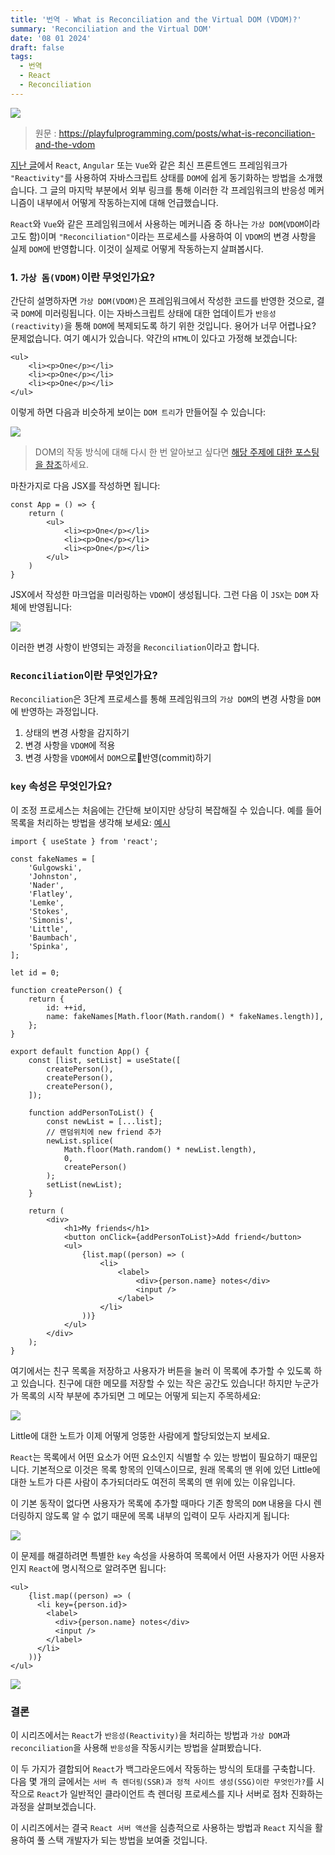 ```yaml
---
title: '번역 - What is Reconciliation and the Virtual DOM (VDOM)?'
summary: 'Reconciliation and the Virtual DOM'
date: '08 01 2024'
draft: false
tags:
  - 번역
  - React
  - Reconciliation
---
```


![](https://playfulprogramming.com/generated/what-is-reconciliation-and-the-vdom.twitter-preview.jpg)

> 원문 : https://playfulprogramming.com/posts/what-is-reconciliation-and-the-vdom

[지난 글](https://danlog.vercel.app/blog/what-is-reactivity)에서 `React`, `Angular` 또는 `Vue`와 같은 최신 프론트엔드 프레임워크가 `"Reactivity"`를 사용하여 자바스크립트 상태를 `DOM`에 쉽게 동기화하는 방법을 소개했습니다. 그 글의 마지막 부분에서 외부 링크를 통해 이러한 각 프레임워크의 반응성 메커니즘이 내부에서 어떻게 작동하는지에 대해 언급했습니다.

`React`와 `Vue`와 같은 프레임워크에서 사용하는 메커니즘 중 하나는 `가상 DOM`(`VDOM`이라고도 함)이며 `"Reconciliation"`이라는 프로세스를 사용하여 이 `VDOM`의 변경 사항을 실제 `DOM`에 반영합니다. 이것이 실제로 어떻게 작동하는지 살펴봅시다.

### 1. `가상 돔(VDOM)`이란 무엇인가요?

간단히 설명하자면 `가상 DOM(VDOM)`은 프레임워크에서 작성한 코드를 반영한 것으로, 결국 `DOM`에 미러링됩니다. 이는 자바스크립트 상태에 대한 업데이트가 `반응성(reactivity)`을 통해 `DOM`에 복제되도록 하기 위한 것입니다. 용어가 너무 어렵나요? 문제없습니다. 여기 예시가 있습니다. 약간의 `HTML`이 있다고 가정해 보겠습니다:

```tsx
<ul>
	<li><p>One</p></li>
	<li><p>One</p></li>
	<li><p>One</p></li>
</ul>
```

이렇게 하면 다음과 비슷하게 보이는 `DOM 트리`가 만들어질 수 있습니다:

![](https://playfulprogramming.com/content/crutchcorn/collections/react-beyond-the-render/posts/what-is-reconciliation-and-the-vdom/dom.svg)


>DOM의 작동 방식에 대해 다시 한 번 알아보고 싶다면 [해당 주제에 대한 포스팅을 참조](https://playfulprogramming.com/posts/understanding-the-dom)하세요.

마찬가지로 다음 JSX를 작성하면 됩니다:

```tsx
const App = () => {
	return (
		<ul>
			<li><p>One</p></li>
			<li><p>One</p></li>
			<li><p>One</p></li>
		</ul>
	)
}
```

JSX에서 작성한 마크업을 미러링하는 `VDOM`이 생성됩니다. 그런 다음 이 `JSX`는 `DOM` 자체에 반영됩니다:

![](https://playfulprogramming.com/content/crutchcorn/collections/react-beyond-the-render/posts/what-is-reconciliation-and-the-vdom/vdom-vs-dom.svg)

이러한 변경 사항이 반영되는 과정을 `Reconciliation`이라고 합니다.


### `Reconciliation`이란 무엇인가요?

`Reconciliation`은 3단계 프로세스를 통해 프레임워크의 `가상 DOM`의 변경 사항을 `DOM`에 반영하는 과정입니다. 

1. 상태의 변경 사항을 감지하기
2. 변경 사항을 `VDOM`에 적용
3. 변경 사항을 `VDOM`에서 `DOM`으로반영(commit)하기


### `key` 속성은 무엇인가요?

이 조정 프로세스는 처음에는 간단해 보이지만 상당히 복잡해질 수 있습니다. 예를 들어 목록을 처리하는 방법을 생각해 보세요: [예시](https://stackblitz.com/github/playfulprogramming/playfulprogramming/tree/main/content/crutchcorn/collections/react-beyond-the-render/posts/what-is-reconciliation-and-the-vdom/react-list-key?template=node&embed=1&file=src%2Fmain.jsx)

```tsx
import { useState } from 'react';

const fakeNames = [
	'Gulgowski',
	'Johnston',
	'Nader',
	'Flatley',
	'Lemke',
	'Stokes',
	'Simonis',
	'Little',
	'Baumbach',
	'Spinka',
];

let id = 0;

function createPerson() {
	return {
		id: ++id,
		name: fakeNames[Math.floor(Math.random() * fakeNames.length)],
	};
}

export default function App() {
	const [list, setList] = useState([
		createPerson(),
		createPerson(),
		createPerson(),
	]);
	
	function addPersonToList() {
		const newList = [...list];
		// 랜덤위치에 new friend 추가
		newList.splice(
			Math.floor(Math.random() * newList.length),
			0,
			createPerson()
		);
		setList(newList);
	}
	
	return (
		<div>
			<h1>My friends</h1>
			<button onClick={addPersonToList}>Add friend</button>
			<ul>
				{list.map((person) => (
					<li>
						<label>
							<div>{person.name} notes</div>
							<input />
						</label>
					</li>
				))}
			</ul>
		</div>
	);
}
```


여기에서는 친구 목록을 저장하고 사용자가 버튼을 눌러 이 목록에 추가할 수 있도록 하고 있습니다. 친구에 대한 메모를 저장할 수 있는 작은 공간도 있습니다! 하지만 누군가가 목록의 시작 부분에 추가되면 그 메모는 어떻게 되는지 주목하세요:

![](https://i.imgur.com/IK9ywlR.gif)


Little에 대한 노트가 이제 어떻게 엉뚱한 사람에게 할당되었는지 보세요. 

`React`는 목록에서 어떤 요소가 어떤 요소인지 식별할 수 있는 방법이 필요하기 때문입니다. 기본적으로 이것은 목록 항목의 인덱스이므로, 원래 목록의 맨 위에 있던 Little에 대한 노트가 다른 사람이 추가되더라도 여전히 목록의 맨 위에 있는 이유입니다. 

이 기본 동작이 없다면 사용자가 목록에 추가할 때마다 기존 항목의 `DOM` 내용을 다시 렌더링하지 않도록 알 수 없기 때문에 목록 내부의 입력이 모두 사라지게 됩니다:

![](https://playfulprogramming.com/content/crutchcorn/collections/react-beyond-the-render/posts/what-is-reconciliation-and-the-vdom/render_without_keys.svg)

이 문제를 해결하려면 특별한 `key` 속성을 사용하여 목록에서 어떤 사용자가 어떤 사용자인지 `React`에 명시적으로 알려주면 됩니다:

```tsx
<ul>
    {list.map((person) => (
      <li key={person.id}>
        <label>
          <div>{person.name} notes</div>
          <input />
        </label>
      </li>
    ))}
</ul>
```


![](https://playfulprogramming.com/content/crutchcorn/collections/react-beyond-the-render/posts/what-is-reconciliation-and-the-vdom/render_with_keys.svg)


### 결론

이 시리즈에서는 `React`가 `반응성(Reactivity)`을 처리하는 방법과 `가상 DOM`과 `reconciliation`을 사용해 `반응성`을 작동시키는 방법을 살펴봤습니다. 

이 두 가지가 결합되어 `React`가 백그라운드에서 작동하는 방식의 토대를 구축합니다. 다음 몇 개의 글에서는 `서버 측 렌더링(SSR)과 정적 사이트 생성(SSG)이란 무엇인가?`를 시작으로 `React`가 일반적인 클라이언트 측 렌더링 프로세스를 지나 서버로 점차 진화하는 과정을 살펴보겠습니다. 

이 시리즈에서는 결국 `React 서버 액션`을 심층적으로 사용하는 방법과 `React` 지식을 활용하여 풀 스택 개발자가 되는 방법을 보여줄 것입니다.

